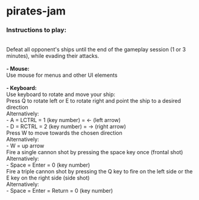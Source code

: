 # pirates-jam

<h3>Instructions to play:</h3>
<br>
Defeat all opponent's ships until the end of the gameplay session (1 or 3 minutes), while evading their attacks.<br>
<br>
<b>- Mouse:<br></b>
  Use mouse for menus and other UI elements<br>
<br>
<b>- Keyboard:<br></b>
  Use keyboard to rotate and move your ship:<br>
    Press Q to rotate left or E to rotate right and point the ship to a desired direction<br>
    Alternatively:<br>
      - A = LCTRL = 1 (key number) = <- (left arrow)<br>
      - D = RCTRL = 2 (key number) = -> (right arrow)<br>
    Press W to move towards the chosen direction<br>
    Alternatively:<br>
      - W = up arrow<br>
    Fire a single cannon shot by pressing the space key once (frontal shot)<br>
    Alternatively:<br>
      - Space = Enter = 0 (key number)<br>
    Fire a triple cannon shot by pressing the Q key to fire on the left side or the E key on the right side (side shot)<br>
    Alternatively:<br>
      - Space = Enter = Return = 0 (key number)<br>
<br>
